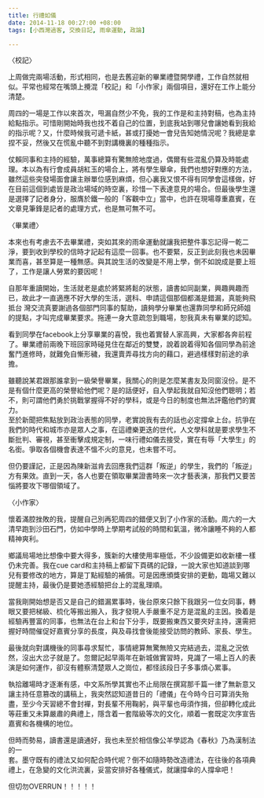 ```yaml
---
title: 行禮如儀
date: 2014-11-18 00:27:00 +08:00
tags: [小西灣過客, 交換日記, 雨傘運動, 政論]

---
```


  
〈校記〉  
  
上周做完兩場活動，形式相同，也是去舊迎新的畢業禮暨開學禮，工作自然就相似。平常也經常在嘴頭上攪混「校記」和「小作家」兩個項目，還好在工作上能分清楚。  
  
周四的一場是工作以來首次，甩漏自然少不免，我的工作是和主持對稿，也為主持給點指示。可惜剛開始時我也找不着自己的位置，到底我站到哪兒會讓她看到我給的指示呢？又，什麼時候我可遞卡紙，甚或打擾她一會兒告知她情況呢？我總是拿捏不妥，然後又在慌亂中聽不到對講機裏的種種指示。  
  
仗賴同事和主持的經驗，萬事總算有驚無險地度過，偶爾有些混亂仍算及時能處理。本以為有行會成員胡紅玉的場合上，將有學生舉傘，我們也想好對應的方法，雖然這些突發場面會讓主辦單位感到麻煩，但心裏我又恨不得有同學會這樣做，好在目前這個到處皆是政治場域的時空裏，珍惜一下表達意見的場合。但最後學生還是選擇了記者身分，服膺於鐵一般的「客觀中立」當中，也許在現場尊重嘉賓，在文章見筆鋒是記者的處理方式，也是無可無不可。  
  
  
 〈畢業禮〉  
  
本來也有考慮去不去畢業禮，突如其來的雨傘運動就讓我把整件事忘記得一乾二淨，要到收到學校的信時才記起有這麼一回事。也不要緊，反正到此刻我也未因畢業而喜，甚至算是一種無感。與其說生活的改變是不用上學，倒不如說成是要上班了，工作是讓人勞累的要因呢！  
  
自那年重讀開始，生活就老是處於將緊將鬆的狀態，讀書如同副業，興趣興趣而已，故此才一直適應不好大學的生活，選科、申請這個那個都滿是錯漏，真能夠飛抵台 灣交流真要謝過各個部門同事的幫助，讀夠學分畢業也還靠同學和師兄師姐的提點，才叫完成畢業要求。拖連一身大意疏忽到職場，恕我真未有畢業的認知。  
  
看到同學在facebook上分享畢業的喜悅，我也着實替人家高興，大家都各奔前程了。畢業禮前兩晚下班回家時碰見住在鄰近的雙雙，說着說着得知各個同學為前途奮鬥進修時，就難免自慚形穢，我還賣弄尋找方向的藉口，避過樣樣對前途的承擔。  
  
雖聽說某君跟那誰拿到一級榮譽畢業，我關心的則是怎麼某書友及同窗沒份。是不是有個什麼更高的榮譽給他們呢？是的話便好，自入學起我就自知沒他們聰明；若不，則可謂他們勇於挑戰掌握得不好的學科，或是今日的制度也無法評鑑他們的實力。  
至於新聞把焦點放到政治表態的同學，老實說我有去的話也必定撐傘上台。抗爭在我們的時代和城市亦是眾人之事，在這禮樂更迭的世代，人文學科就是要求學生不斷批判、審視，甚至衝擊成規定制，一味行禮如儀去接受，實在有辱「大學生」的名銜。爭取各個機會表達不慍不火的意見，也未嘗不可。  
  
但仍要謹記，正是因為陳新滋肯去回應我們這群「叛逆」的學生，我們的「叛逆」方有果效。直到一天，各人也要在領取畢業證書時來一次才藝表演，那我們又要苦惱將要攻下哪個領域了。  
  
  
〈小作家〉  
  
懷着滿腔挫敗的我，提醒自己別再犯周四的錯便又到了小作家的活動。周六的一大清早跑到沙田石門，仿如中學時上學期考試般的時間和氣溫，微冷讓睡不夠的人都精神爽利。  
  
鄉議局場地比想像中要大得多，簇新的大樓使用率極低，不少設備更如收新樓一樣仍未完善。我在cue card和主持稿上都留下頁碼的記錄，一說大家也知道談到哪兒有要修改的地方，算是丁點經驗的補償。可是因應頒獎安排的更動，臨場又難以提醒主持，最後仍是要她憑經驗把台上的混亂理順。  
  
當我剛開始想是否又是自己的錯漏累事時，後台原來只餘下我跟另一位女同事，轉眼又要把梯級、梳化等搬出搬入，我才發現人手嚴重不足方是混亂的主因。換着是經驗再豐富的同事，也無法在台上和台下分手，既要搬東西又要夾好主持，還需把握好時間催促好嘉賓分享的長度，與及尋找會後能接受訪問的教師、家長、學生。  
  
最後就向對講機後的同事尋求幫忙，事情總算無驚無險又完結過去，混亂之況依然，沒出大岔子就是了。忽爾記起早兩年在新城做實習時，見識了一場上百人的表演是如何運作，卻沒有體察清楚眾人之崗位，都怪該段日子多事煩心累事。  
  
  
執拾離場時才逐漸有感，中文系所學其實也不止局限在撰寫那千篇一律了無新意又讓主持任意篡改的講稿上，我突然認知道昔日的「禮儀」在今時今日可算消失殆盡，至少今天習總不會封襌，對長輩不用鞠躬，與平輩也毋須作揖，但卻轉化成此等莊重又未算嚴肅的典禮上，隱含着一套階級等次的文化，順着一套既定次序宣告嘉賓和各機構的地位。  
  
但時而勢易，讀書還是讀通好，我也未至於相信像公羊學認為《春秋》乃為漢制法的一  
套。墨守既有的禮法又如何配合時代呢？倒不如隨時勢改造禮法，在往後的各項典禮上，在急變的文化洪流裏，妥當安排好各種儀式，就讓撐傘的人撐傘吧！  
  
  
但切勿OVERRUN！！！！！  
   
  
